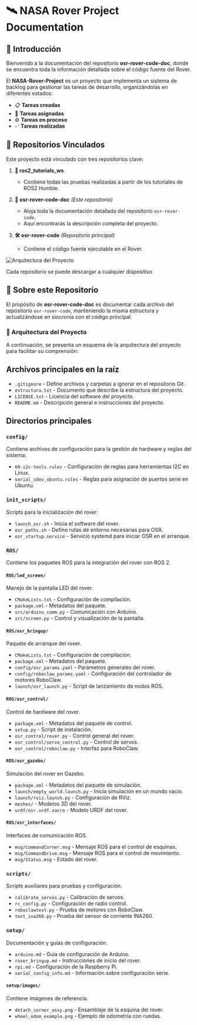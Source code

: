 # 🛰️ NASA Rover Project Documentation

## 🚀 Introducción

Bienvenido a la documentación del repositorio **osr-rover-code-doc**, donde se encuentra toda la información detallada sobre el código fuente del Rover.

El **NASA-Rover-Project** es un proyecto que implementa un sistema de backlog para gestionar las tareas de desarrollo, organizándolas en diferentes estados:

- 📋 **Tareas creadas**
- 🎯 **Tareas asignadas**
- ⚙️ **Tareas en proceso**
- ✅ **Tareas realizadas**

## 🔗 Repositorios Vinculados

Este proyecto está vinculado con tres repositorios clave:

1. **📂 ros2_tutorials_ws**
   - Contiene todas las pruebas realizadas a partir de los tutoriales de ROS2 Humble.
   
2. **📖 osr-rover-code-doc** *(Este repositorio)*
   - Aloja toda la documentación detallada del repositorio `osr-rover-code`.
   - Aquí encontrarás la descripción completa del proyecto.

3. **🛠️ osr-rover-code** *(Repositorio principal)*
   - Contiene el código fuente ejecutable en el Rover.
   
![Arquitectura del Proyecto](https://github.com/user-attachments/assets/75afa196-6562-4630-875d-a01407e4becf)

Cada repositorio se puede descargar a cualquier dispositivo 

## 📑 Sobre este Repositorio

El propósito de **osr-rover-code-doc** es documentar cada archivo del repositorio `osr-rover-code`, manteniendo la misma estructura y actualizándose en sincronía con el código principal.

### 📌 Arquitectura del Proyecto

A continuación, se presenta un esquema de la arquitectura del proyecto para facilitar su comprensión:

## Archivos principales en la raíz
- `.gitignore` - Define archivos y carpetas a ignorar en el repositorio Git.
- `estructura.txt` - Documento que describe la estructura del proyecto.
- `LICENSE.txt` - Licencia del software del proyecto.
- `README.md` - Descripción general e instrucciones del proyecto.

## Directorios principales

### `config/`
Contiene archivos de configuración para la gestión de hardware y reglas del sistema:
- `60-i2c-tools.rules` - Configuración de reglas para herramientas I2C en Linux.
- `serial_udev_ubuntu.rules` - Reglas para asignación de puertos serie en Ubuntu.

### `init_scripts/`
Scripts para la inicialización del rover:
- `launch_osr.sh` - Inicia el software del rover.
- `osr_paths.sh` - Define rutas de entorno necesarias para OSR.
- `osr_startup.service` - Servicio systemd para iniciar OSR en el arranque.

### `ROS/`
Contiene los paquetes ROS para la integración del rover con ROS 2.

#### `ROS/led_screen/`
Manejo de la pantalla LED del rover.
- `CMakeLists.txt` - Configuración de compilación.
- `package.xml` - Metadatos del paquete.
- `src/arduino_comm.py` - Comunicación con Arduino.
- `src/screen.py` - Control y visualización de la pantalla.

#### `ROS/osr_bringup/`
Paquete de arranque del rover.
- `CMakeLists.txt` - Configuración de compilación.
- `package.xml` - Metadatos del paquete.
- `config/osr_params.yaml` - Parámetros generales del rover.
- `config/roboclaw_params.yaml` - Configuración del controlador de motores RoboClaw.
- `launch/osr_launch.py` - Script de lanzamiento de nodos ROS.

#### `ROS/osr_control/`
Control de hardware del rover.
- `package.xml` - Metadatos del paquete de control.
- `setup.py` - Script de instalación.
- `osr_control/rover.py` - Control general del rover.
- `osr_control/servo_control.py` - Control de servos.
- `osr_control/roboclaw.py` - Interfaz para RoboClaw.

#### `ROS/osr_gazebo/`
Simulación del rover en Gazebo.
- `package.xml` - Metadatos del paquete de simulación.
- `launch/empty_world.launch.py` - Inicia simulación en un mundo vacío.
- `launch/rviz.launch.py` - Configuración de RViz.
- `meshes/` - Modelos 3D del rover.
- `urdf/osr.urdf.xacro` - Modelo URDF del rover.

#### `ROS/osr_interfaces/`
Interfaces de comunicación ROS.
- `msg/CommandCorner.msg` - Mensaje ROS para el control de esquinas.
- `msg/CommandDrive.msg` - Mensaje ROS para el control de movimiento.
- `msg/Status.msg` - Estado del rover.

### `scripts/`
Scripts auxiliares para pruebas y configuración.
- `calibrate_servos.py` - Calibración de servos.
- `rc_config.py` - Configuración de radio control.
- `roboclawtest.py` - Prueba de motores con RoboClaw.
- `test_ina260.py` - Prueba del sensor de corriente INA260.

### `setup/`
Documentación y guías de configuración.
- `arduino.md` - Guía de configuración de Arduino.
- `rover_bringup.md` - Instrucciones de inicio del rover.
- `rpi.md` - Configuración de la Raspberry Pi.
- `serial_config_info.md` - Información sobre configuración serie.

#### `setup/images/`
Contiene imágenes de referencia.
- `detach_corner_assy.png` - Ensamblaje de la esquina del rover.
- `wheel_odom_example.png` - Ejemplo de odometría con ruedas.
